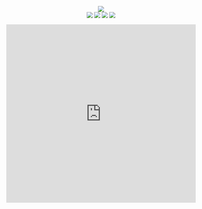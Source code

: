 <p align="center">
	<img src="http://home.pyusoft.com:5679/render">
	<br>
	<a href="http://home.pyusoft.com:5679/left"><img src="https://pyusoft.com/icons/left.webp"></a>
	<a href="http://home.pyusoft.com:5679/down"><img src="https://pyusoft.com/icons/down.webp"></a>
	<a href="http://home.pyusoft.com:5679/up"><img src="https://pyusoft.com/icons/up.webp"></a>
	<a href="http://home.pyusoft.com:5679/right"><img src="https://pyusoft.com/icons/right.webp"></a>
</p>

 <iframe width="100%" height="475" src="https://dotnetfiddle.net/Widget/CsCons" frameborder="0"></iframe>
